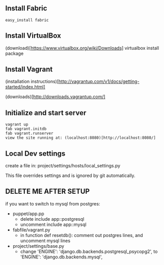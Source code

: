 ## Install Fabric
```
easy_install fabric
```

## Install VirtualBox

(download)[https://www.virtualbox.org/wiki/Downloads] virtualbox
install package

## Install Vagrant

(installation instructions)[http://vagrantup.com/v1/docs/getting-started/index.html]

(downloads)[http://downloads.vagrantup.com/]

## Initialize and start server
```
vagrant up
fab vagrant.initdb
fab vagrant.runserver
view the site running at: (localhost:8080)[http://localhost:8080/]
```

## Local Dev settings
create a file in: 
project/settings/hosts/local_settings.py

This file overrides settings and is ignored by git automatically.


## DELETE ME AFTER SETUP ##
if you want to switch to mysql from postgres:
* puppet/app.pp
    * delete include app::postgresql
    * uncomment include app::mysql
* fabfile/vagrant.py
    * in function def resetdb(): comment out postgres lines, and uncomment mysql lines    
* project/settings/base.py
    * change 'ENGINE': 'django.db.backends.postgresql_psycopg2', to  'ENGINE': 'django.db.backends.mysql', 

